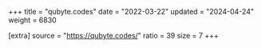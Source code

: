 +++
title = "qubyte.codes"
date = "2022-03-22"
updated = "2024-04-24"
weight = 6830

[extra]
source = "https://qubyte.codes/"
ratio = 39
size = 7
+++
